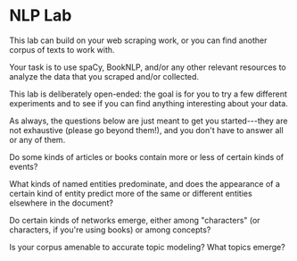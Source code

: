 # NLP Lab

This lab can build on your web scraping work, or you can
find another corpus of texts to work with.

Your task is to use spaCy, BookNLP, and/or any other relevant
resources to analyze the data that you scraped and/or collected.

This lab is deliberately open-ended: the goal is for you to
try a few different experiments and to see if you can find
anything interesting about your data.

As always, the questions below are just meant to get you started---they are not
exhaustive (please go beyond them!), and you don't have to answer all or any of them.

Do some kinds of articles or books contain more or less of certain kinds of events?

What kinds of named entities predominate, and does the appearance of a certain
kind of entity predict more of the same or different entities elsewhere in
the document?

Do certain kinds of networks emerge, either among "characters" (or characters,
if you're using books) or among concepts?

Is your corpus amenable to accurate topic modeling? What topics emerge?
